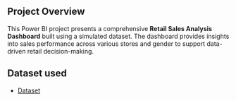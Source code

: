 ## Project Overview
This Power BI project presents a comprehensive **Retail Sales Analysis Dashboard** built using a simulated dataset. The dashboard provides insights into sales performance across various stores and gender to support data-driven retail decision-making.

## Dataset used 
- <a href="https://github.com/mulausitafadzwa/Retail-Sales-Analysis/blob/main/Dataset.csv">Dataset</a>

